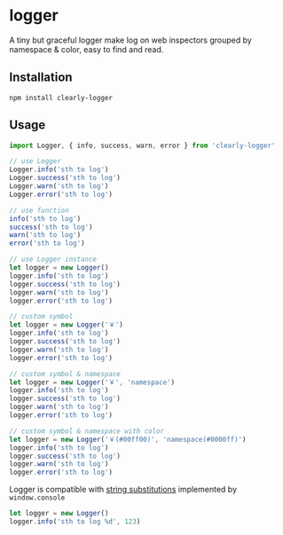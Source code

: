 # logger

A tiny but graceful logger make log on web inspectors grouped by namespace & color, easy to find and read.

## Installation

```
npm install clearly-logger
```

## Usage

```js
import Logger, { info, success, warn, error } from 'clearly-logger'

// use Logger
Logger.info('sth to log')
Logger.success('sth to log')
Logger.warn('sth to log')
Logger.error('sth to log')

// use function
info('sth to log')
success('sth to log')
warn('sth to log')
error('sth to log')

// use Logger instance
let logger = new Logger()
logger.info('sth to log')
logger.success('sth to log')
logger.warn('sth to log')
logger.error('sth to log')

// custom symbol
let logger = new Logger('￥')
logger.info('sth to log')
logger.success('sth to log')
logger.warn('sth to log')
logger.error('sth to log')

// custom symbol & namespace
let logger = new Logger('￥', 'namespace')
logger.info('sth to log')
logger.success('sth to log')
logger.warn('sth to log')
logger.error('sth to log')

// custom symbol & namespace with color
let logger = new Logger('￥(#00ff00)', 'namespace(#0000ff)')
logger.info('sth to log')
logger.success('sth to log')
logger.warn('sth to log')
logger.error('sth to log')
```

Logger is compatible with [string substitutions](https://developer.mozilla.org/en-US/docs/Web/API/console#Using_string_substitutions) implemented by `window.console`

```js
let logger = new Logger()
logger.info('sth to log %d', 123)
```

